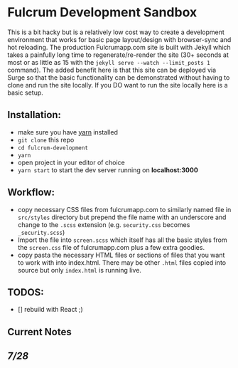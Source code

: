 # Fulcrum Development Sandbox

This is a bit hacky but is a relatively low cost way to create a development environment that works for basic page layout/design with browser-sync and hot reloading. The production Fulcrumapp.com site is built with Jekyll which takes a painfully long time to regenerate/re-render the site (30+ seconds at most or as little as 15 with the `jekyll serve --watch --limit_posts 1` command). The added benefit here is that this site can be deployed via Surge so that the basic functionality can be demonstrated without having to clone and run the site locally. If you DO want to run the site locally here is a basic setup.

## Installation:
- make sure you have [yarn](https://www.npmjs.com/package/yarn) installed
- `git clone` this repo
- `cd fulcrum-development`
- `yarn`
- open project in your editor of choice
- `yarn start` to start the dev server running on **localhost:3000**

## Workflow:
- copy necessary CSS files from fulcrumapp.com to similarly named file in `src/styles` directory but prepend the file name with an underscore and change to the `.scss` extension (e.g. `security.css` becomes `_security.scss`)
- Import the file into `screen.scss` which itself has all the basic styles from the `screen.css` file of fulcrumapp.com plus a few extra goodies.
- copy pasta the necessary HTML files or sections of files that you want to work with into index.html. There may be other `.html` files copied into source but only `index.html` is running live.

## TODOS:
- [] rebuild with React ;)


## Current Notes
*7/28*
- 
